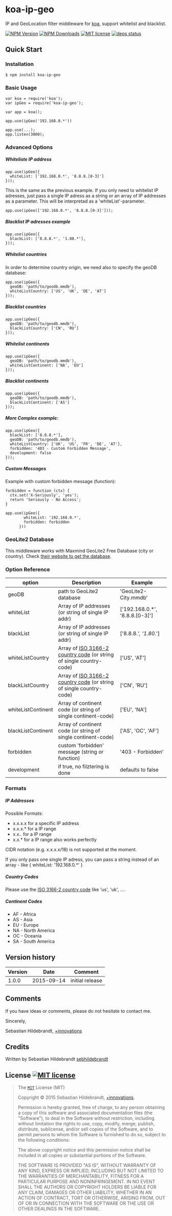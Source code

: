 # koa-ip-geo

IP and GeoLocation filter middleware for [koa][koa-url], support whitelist and blacklist.

  [![NPM Version][npm-image]][npm-url]
  [![NPM Downloads][downloads-image]][downloads-url]
  [![MIT license][license-img]][license-url]
  [![deps status][daviddm-img]][daviddm-url]

## Quick Start

### Installation

```bash
$ npm install koa-ip-geo
```

### Basic Usage

```
var koa = require('koa');
var ipGeo = require('koa-ip-geo');

var app = koa();

app.use(ipGeo('192.168.0.*'))

app.use(...);
app.listen(3000);
```


### Advanced Options

##### Whiteliste IP address

```
app.use(ipGeo({
  whiteList: ['192.168.0.*', '8.8.8.[0-3]']
}));
```

This is the same as the previous example. If you only need to whitelist IP adresses, just pass a single IP adress as a string or an array of IP addresses as a parameter. This will be interpretad as a 'whiteList'-parameter.

```
app.use(ipGeo(['192.168.0.*', '8.8.8.[0-3]']));
```

##### Blacklist IP adresses example

```
app.use(ipGeo({
  blackList: ['8.8.8.*', '1.80.*'],
}));
```

##### Whitelist countries

In order to determine country origin, we need also to specify the geoDB database:

```
app.use(ipGeo({
  geoDB: 'path/to/geodb.mmdb'),
  whiteListCountry: ['US', 'UK', 'DE', 'AT']
}));
```

##### Blacklist countries

```
app.use(ipGeo({
  geoDB: 'path/to/geodb.mmdb'),
  blackListCountry: ['CN', 'RU']
}));
```

##### Whitelist continents

```
app.use(ipGeo({
  geoDB: 'path/to/geodb.mmdb'),
  whiteListContinent: ['NA', 'EU']
}));
```

##### Blacklist continents

```
app.use(ipGeo({
  geoDB: 'path/to/geodb.mmdb'),
  blackListContinent: ['AS']
}));
```

##### More Complex example:

```
app.use(ipGeo({
  blackList: ['8.8.8.*'],
  geoDB: 'path/to/geodb.mmdb'),
  whiteListCountry: ['UK', 'US', ‘FR', 'DE', 'AT'],
  forbidden: '403 - Custom Forbidden Message',
  development: false
}));
```

##### Custom Messages

Example with custom forbidden message (function):

```
forbidden = function (ctx) {
  ctx.set('X-Seriously', 'yes');
  return 'Seriously - No Access';
}

app.use(ipGeo({
        whiteList: '192.168.0.*',
        forbidden: forbidden
      }))
```

### GeoLite2 Database

This middleware works with Maxmind GeoLite2 Free Database (city or country). Check [their website to get the database][geodb-url].


### Option Reference

| option         | Description | Example |
| -------------- | --------------------- | ---------------------- |
| geoDB | path to GeoLite2 database | 'GeoLite2-City.mmdb' |
| whiteList | Array of IP addresses (or string of single IP addr) | ['192.168.0.*', '8.8.8.[0-3]'] |
| blackList | Array of IP addresses (or string of single IP addr) | ['8.8.8.*', '1.80.*'] |
| whiteListCountry | Array of [ISO 3166-2 country code][iso3166-2-url] (or string of single country-code) | ['US', 'AT'] |
| blackListCountry | Array of [ISO 3166-2 country code][iso3166-2-url] (or string of single country-code) | ['CN', 'RU'] |
| whiteListContinent | Array of continent code (or string of single continent-code) | ['EU', 'NA'] |
| blackListContinent | Array of continent code (or string of single continent-code) | ['AS', 'OC', 'AF'] |
| forbidden | custom 'forbidden' message (string or function) | '403 - Forbidden' |
| development | if true, no filztering is done | defaults to false |

### Formats

##### IP Addresses

Possible Formats:
- x.x.x.x 	for a specific IP address
- x.x.x.* 	for a IP range
- x.x.*.* 	for a IP range
- x.x.* 	for a IP range also works perfectly

CIDR notation (e.g. x.x.x.x/18) is not supported at the moment.

If you only pass one single IP adress, you can pass a string instead of an array - like { whiteList: '192.168.0.*' }

##### Country Codes

Please use the [ISO 3166-2 country code][iso3166-2-url] like 'us', 'uk', ....

##### Continent Codes

- AF - Africa
- AS - Asia
- EU - Europe
- NA - North America
- OC - Oceania
- SA - South America

## Version history

| Version        | Date           | Comment  |
| -------------- | -------------- | -------- |
| 1.0.0          | 2015-09-14     | initial release |


## Comments

If you have ideas or comments, please do not hesitate to contact me.

Sincerely,

Sebastian Hildebrandt, [+innovations](http://www.plus-innovations.com)

## Credits

Written by Sebastian Hildebrandt [sebhildebrandt](https://github.com/sebhildebrandt)

## License [![MIT license][license-img]][license-url]

>The [`MIT`][license-url] License (MIT)
>
>Copyright &copy; 2015 Sebastian Hildebrandt, [+innovations](http://www.plus-innovations.com).
>
>Permission is hereby granted, free of charge, to any person obtaining a copy
>of this software and associated documentation files (the "Software"), to deal
>in the Software without restriction, including without limitation the rights
>to use, copy, modify, merge, publish, distribute, sublicense, and/or sell
>copies of the Software, and to permit persons to whom the Software is
>furnished to do so, subject to the following conditions:
>
>The above copyright notice and this permission notice shall be included in
>all copies or substantial portions of the Software.
>
>THE SOFTWARE IS PROVIDED "AS IS", WITHOUT WARRANTY OF ANY KIND, EXPRESS OR
>IMPLIED, INCLUDING BUT NOT LIMITED TO THE WARRANTIES OF MERCHANTABILITY,
>FITNESS FOR A PARTICULAR PURPOSE AND NONINFRINGEMENT. IN NO EVENT SHALL THE
>AUTHORS OR COPYRIGHT HOLDERS BE LIABLE FOR ANY CLAIM, DAMAGES OR OTHER
>LIABILITY, WHETHER IN AN ACTION OF CONTRACT, TORT OR OTHERWISE, ARISING FROM,
>OUT OF OR IN CONNECTION WITH THE SOFTWARE OR THE USE OR OTHER DEALINGS IN
>THE SOFTWARE.

[npm-image]: https://img.shields.io/npm/v/koa-ip-geo.svg?style=flat-square
[npm-url]: https://npmjs.org/package/koa-ip-geo
[downloads-image]: https://img.shields.io/npm/dm/koa-ip-geo.svg?style=flat-square
[downloads-url]: https://npmjs.org/package/koa-ip-geo

[license-url]: https://github.com/sebhildebrandt/koa-ip-geo/blob/master/LICENSE
[license-img]: https://img.shields.io/badge/license-MIT-blue.svg?style=flat-square
[npmjs-license]: https://img.shields.io/npm/l/koa-ip-geo.svg?style=flat-square

[koa-url]: https://github.com/koajs/koa

[iso3166-2-url]: https://en.wikipedia.org/wiki/ISO_3166-2

[daviddm-url]: https://david-dm.org/sebhildebrandt/koa-ip-geo
[daviddm-img]: https://img.shields.io/david/sebhildebrandt/koa-ip-geo.svg?style=flat-square
[geodb-url]: http://dev.maxmind.com/geoip/geoip2/geolite2/